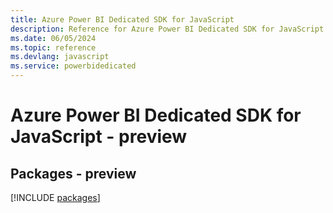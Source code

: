 ```yaml
---
title: Azure Power BI Dedicated SDK for JavaScript
description: Reference for Azure Power BI Dedicated SDK for JavaScript
ms.date: 06/05/2024
ms.topic: reference
ms.devlang: javascript
ms.service: powerbidedicated
---
```

# Azure Power BI Dedicated SDK for JavaScript - preview
## Packages - preview
[!INCLUDE [packages](power-bi-dedicated-index.md)]